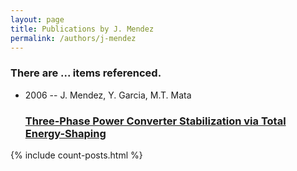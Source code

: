 ```yaml
---
layout: page
title: Publications by J. Mendez
permalink: /authors/j-mendez
---
```


<h3 id="number-posts">There are ... items referenced.</h3>
<ul class="post-list">
<li><span class='post-meta'>2006 -- J. Mendez, Y. Garcia, M.T. Mata</span><h3><a class='post-link' href="{{ site.baseurl }}/three-phase-power-converter-stabilization-via-total-energy-shaping">Three-Phase Power Converter Stabilization via Total Energy-Shaping</a></h3></li>

</ul>
{% include count-posts.html %}
